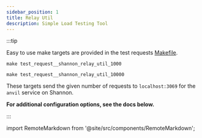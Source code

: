 ```yaml
---
sidebar_position: 1
title: Relay Util
description: Simple Load Testing Tool
---
```


:::tip

Easy to use make targets are provided in the test requests [Makefile](https://github.com/buildwithgrove/path/blob/main/makefiles/test_requests.mk).

`make test_request__shannon_relay_util_1000`

`make test_request__shannon_relay_util_10000`

These targets send the given number of requests to `localhost:3069` for the `anvil` service on Shannon.

**For additional configuration options, see the docs below.**

:::

import RemoteMarkdown from '@site/src/components/RemoteMarkdown';

<RemoteMarkdown src="https://raw.githubusercontent.com/commoddity/relay-util/refs/heads/main/README.md" />
